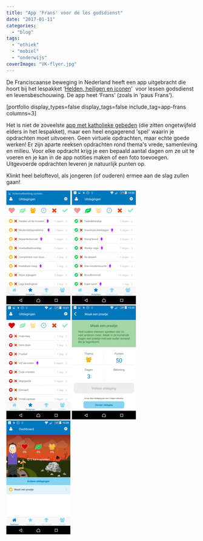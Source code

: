 ```yaml
---
title: "App 'Frans' voor de les godsdienst"
date: "2017-01-11"
categories: 
  - "blog"
tags: 
  - "ethiek"
  - "mobiel"
  - "onderwijs"
coverImage: "VK-flyer.jpg"
---
```


De Franciscaanse beweging in Nederland heeft een app uitgebracht die hoort bij het lespakket ‘[Helden, heiligen en iconen](http://www.franciscaansebeweging.nl/content/activiteiten/studie-en-verdieping/helden-heiligen-en-iconen/studiedag-helden-heiligen-en-iconen/721/)’  voor lessen godsdienst en levensbeschouwing. De app heet ‘Frans’ (zoals in 'paus Frans').

\[portfolio display\_types=false display\_tags=false include\_tag=app-frans columns=3\]

Het is niet de zoveelste [app met katholieke gebeden](/portfolio/katholieke-gebeden/) (die zitten ongetwijfeld elders in het lespakket), maar een heel engagerend 'spel' waarin je opdrachten moet uitvoeren. Geen virtuele opdrachten, maar echte goede werken! Er zijn aparte reeksen opdrachten rond thema's vrede, samenleving en milieu. Voor elke opdracht krijg je een bepaald aantal dagen om ze uit te voeren en je kan in de app notities maken of een foto toevoegen. Uitgevoerde opdrachten leveren je natuurlijk punten op.

Klinkt heel beloftevol, als jongeren (of ouderen) ermee aan de slag zullen gaan!

![](images/Screenshot_2017-01-11-12-22-07-169x300.png) ![](images/Screenshot_2017-01-11-12-22-02-169x300.png) ![](images/Screenshot_2017-01-11-12-21-54-169x300.png) ![](images/Screenshot_2017-01-11-12-20-59-169x300.png) ![](images/Screenshot_2017-01-11-12-20-48-169x300.png)
